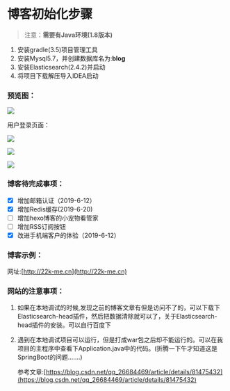 # 							博客初始化步骤

> 注意：**需要有Java环境(1.8版本)**

1. 安装gradle(3.5)项目管理工具
2. 安装Mysql5.7，并创建数据库名为:**blog**
3. 安装Elasticsearch(2.4.2)并启动
4. 将项目下载解压导入IDEA启动

### 预览图：

![](http://ww1.sinaimg.cn/large/006lAwRRly1g3clo8lptwj32801amthb.jpg)

用户登录页面：

![](http://ww1.sinaimg.cn/large/006lAwRRly1g3clqbunk6j328014wq71.jpg)

![](http://ww1.sinaimg.cn/large/006lAwRRly1g3clr4ihigj32801ecn21.jpg)

![](https://ws1.sinaimg.cn/large/006lAwRRly1g3clskvtbnj326g1080wm)





### 博客待完成事项：

- [x] 增加邮箱认证（2019-6-12）
- [x] 增加Redis缓存(2019-6-20)
- [ ] 增加hexo博客的小宠物看管家
- [ ] 增加RSS订阅按钮
- [x] 改进手机端客户的体验（2019-6-12）

### 博客示例：

网址:[http://22k-me.cn](http://22k-me.cn)

### 网站的注意事项：

1. ​	如果在本地调试的时候,发现之前的博客文章有但是访问不了的，可以下载下Elasticsearch-head插件，然后把数据清除就可以了，关于Elasticsearch-head插件的安装。可以自行百度下

2. ​	遇到在本地调试项目可以运行，但是打成war包之后却不能运行的。可以在我项目的主程序中查看下Application.java中的代码。(折腾一下午才知道这是SpringBoot的问题…….)

   参考文章:[https://blog.csdn.net/qq_26684469/article/details/81475432](https://blog.csdn.net/qq_26684469/article/details/81475432)




